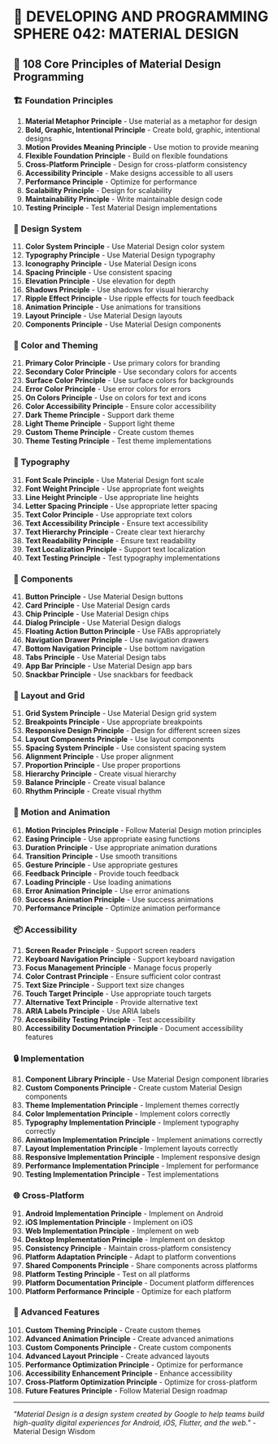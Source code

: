 # 🌟 DEVELOPING AND PROGRAMMING SPHERE 042: MATERIAL DESIGN

## 🎨 108 Core Principles of Material Design Programming

### 🏗️ Foundation Principles

1. **Material Metaphor Principle** - Use material as a metaphor for design
2. **Bold, Graphic, Intentional Principle** - Create bold, graphic, intentional designs
3. **Motion Provides Meaning Principle** - Use motion to provide meaning
4. **Flexible Foundation Principle** - Build on flexible foundations
5. **Cross-Platform Principle** - Design for cross-platform consistency
6. **Accessibility Principle** - Make designs accessible to all users
7. **Performance Principle** - Optimize for performance
8. **Scalability Principle** - Design for scalability
9. **Maintainability Principle** - Write maintainable design code
10. **Testing Principle** - Test Material Design implementations

### 🎯 Design System

11. **Color System Principle** - Use Material Design color system
12. **Typography Principle** - Use Material Design typography
13. **Iconography Principle** - Use Material Design icons
14. **Spacing Principle** - Use consistent spacing
15. **Elevation Principle** - Use elevation for depth
16. **Shadows Principle** - Use shadows for visual hierarchy
17. **Ripple Effect Principle** - Use ripple effects for touch feedback
18. **Animation Principle** - Use animations for transitions
19. **Layout Principle** - Use Material Design layouts
20. **Components Principle** - Use Material Design components

### 🧮 Color and Theming

21. **Primary Color Principle** - Use primary colors for branding
22. **Secondary Color Principle** - Use secondary colors for accents
23. **Surface Color Principle** - Use surface colors for backgrounds
24. **Error Color Principle** - Use error colors for errors
25. **On Colors Principle** - Use on colors for text and icons
26. **Color Accessibility Principle** - Ensure color accessibility
27. **Dark Theme Principle** - Support dark theme
28. **Light Theme Principle** - Support light theme
29. **Custom Theme Principle** - Create custom themes
30. **Theme Testing Principle** - Test theme implementations

### 🎨 Typography

31. **Font Scale Principle** - Use Material Design font scale
32. **Font Weight Principle** - Use appropriate font weights
33. **Line Height Principle** - Use appropriate line heights
34. **Letter Spacing Principle** - Use appropriate letter spacing
35. **Text Color Principle** - Use appropriate text colors
36. **Text Accessibility Principle** - Ensure text accessibility
37. **Text Hierarchy Principle** - Create clear text hierarchy
38. **Text Readability Principle** - Ensure text readability
39. **Text Localization Principle** - Support text localization
40. **Text Testing Principle** - Test typography implementations

### 🔧 Components

41. **Button Principle** - Use Material Design buttons
42. **Card Principle** - Use Material Design cards
43. **Chip Principle** - Use Material Design chips
44. **Dialog Principle** - Use Material Design dialogs
45. **Floating Action Button Principle** - Use FABs appropriately
46. **Navigation Drawer Principle** - Use navigation drawers
47. **Bottom Navigation Principle** - Use bottom navigation
48. **Tabs Principle** - Use Material Design tabs
49. **App Bar Principle** - Use Material Design app bars
50. **Snackbar Principle** - Use snackbars for feedback

### 🚀 Layout and Grid

51. **Grid System Principle** - Use Material Design grid system
52. **Breakpoints Principle** - Use appropriate breakpoints
53. **Responsive Design Principle** - Design for different screen sizes
54. **Layout Components Principle** - Use layout components
55. **Spacing System Principle** - Use consistent spacing system
56. **Alignment Principle** - Use proper alignment
57. **Proportion Principle** - Use proper proportions
58. **Hierarchy Principle** - Create visual hierarchy
59. **Balance Principle** - Create visual balance
60. **Rhythm Principle** - Create visual rhythm

### 🧪 Motion and Animation

61. **Motion Principles Principle** - Follow Material Design motion principles
62. **Easing Principle** - Use appropriate easing functions
63. **Duration Principle** - Use appropriate animation durations
64. **Transition Principle** - Use smooth transitions
65. **Gesture Principle** - Use appropriate gestures
66. **Feedback Principle** - Provide touch feedback
67. **Loading Principle** - Use loading animations
68. **Error Animation Principle** - Use error animations
69. **Success Animation Principle** - Use success animations
70. **Performance Principle** - Optimize animation performance

### 📦 Accessibility

71. **Screen Reader Principle** - Support screen readers
72. **Keyboard Navigation Principle** - Support keyboard navigation
73. **Focus Management Principle** - Manage focus properly
74. **Color Contrast Principle** - Ensure sufficient color contrast
75. **Text Size Principle** - Support text size changes
76. **Touch Target Principle** - Use appropriate touch targets
77. **Alternative Text Principle** - Provide alternative text
78. **ARIA Labels Principle** - Use ARIA labels
79. **Accessibility Testing Principle** - Test accessibility
80. **Accessibility Documentation Principle** - Document accessibility features

### 🔒 Implementation

81. **Component Library Principle** - Use Material Design component libraries
82. **Custom Components Principle** - Create custom Material Design components
83. **Theme Implementation Principle** - Implement themes correctly
84. **Color Implementation Principle** - Implement colors correctly
85. **Typography Implementation Principle** - Implement typography correctly
86. **Animation Implementation Principle** - Implement animations correctly
87. **Layout Implementation Principle** - Implement layouts correctly
88. **Responsive Implementation Principle** - Implement responsive design
89. **Performance Implementation Principle** - Implement for performance
90. **Testing Implementation Principle** - Test implementations

### 🌐 Cross-Platform

91. **Android Implementation Principle** - Implement on Android
92. **iOS Implementation Principle** - Implement on iOS
93. **Web Implementation Principle** - Implement on web
94. **Desktop Implementation Principle** - Implement on desktop
95. **Consistency Principle** - Maintain cross-platform consistency
96. **Platform Adaptation Principle** - Adapt to platform conventions
97. **Shared Components Principle** - Share components across platforms
98. **Platform Testing Principle** - Test on all platforms
99. **Platform Documentation Principle** - Document platform differences
100. **Platform Performance Principle** - Optimize for each platform

### 🚀 Advanced Features

101. **Custom Theming Principle** - Create custom themes
102. **Advanced Animation Principle** - Create advanced animations
103. **Custom Components Principle** - Create custom components
104. **Advanced Layout Principle** - Create advanced layouts
105. **Performance Optimization Principle** - Optimize for performance
106. **Accessibility Enhancement Principle** - Enhance accessibility
107. **Cross-Platform Optimization Principle** - Optimize for cross-platform
108. **Future Features Principle** - Follow Material Design roadmap

---

*"Material Design is a design system created by Google to help teams build high-quality digital experiences for Android, iOS, Flutter, and the web."* - Material Design Wisdom
